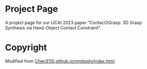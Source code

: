 # Project Page

A project page for our IJCAI 2023 paper "Contact2Grasp: 3D Grasp Synthesis via Hand-Object Contact Constraint".

# Copyright

Modified from [Chen3110.github.io/mmbody/index.html](https://Chen3110.github.io/mmbody/index.html)
